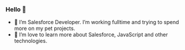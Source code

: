 ### Hello 👋

- 🔭 I’m Salesforce Developer. I’m working fulltime and trying to spend more on my pet projects.
- 🌱 I’m love to learn more about Salesforce, JavaScript and other technologies.

<!--
**ldspr0/ldspr0** is a ✨ _special_ ✨ repository because its `README.md` (this file) appears on your GitHub profile.

Here are some ideas to get you started:



- 👯 I’m looking to collaborate on ...
- 🤔 I’m looking for help with ...
- 💬 Ask me about ...
- 📫 How to reach me: ...
- 😄 Pronouns: ...
- ⚡ Fun fact: ...
-->
